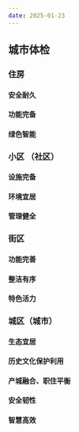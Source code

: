 ```yaml
---
date: 2025-01-23
---
```


## 城市体检

### 住房

#### 安全耐久

#### 功能完备

#### 绿色智能

### 小区 （社区）

#### 设施完备

#### 环境宜居

#### 管理健全

### 街区

#### 功能完善

#### 整洁有序

#### 特色活力 

### 城区（城市）

#### 生态宜居

#### 历史文化保护利用

#### 产城融合、职住平衡

#### 安全韧性

#### 智慧高效
 
